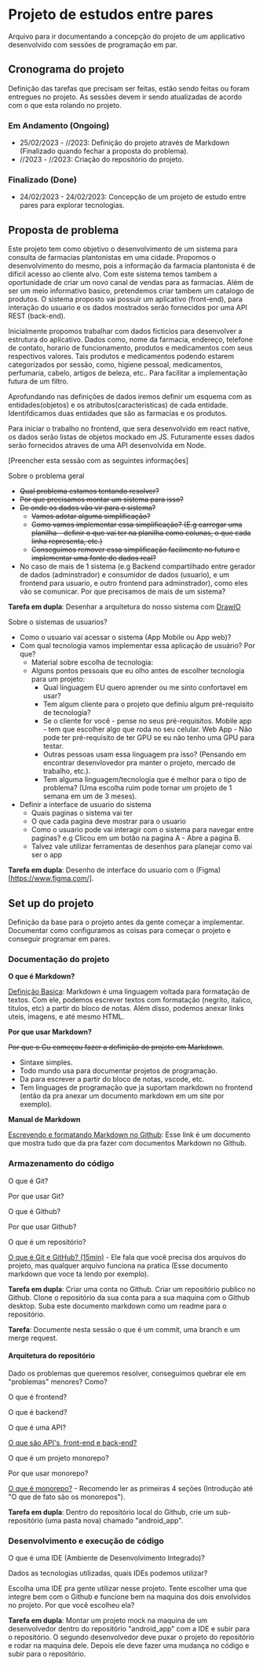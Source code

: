 # Projeto de estudos entre pares

Arquivo para ir documentando a concepção do projeto de um applicativo desenvolvido com sessões de programação em par. 

## Cronograma do projeto

Definição das tarefas que precisam ser feitas, estão sendo feitas ou foram entregues no projeto. As sessões devem ir sendo atualizadas de acordo com o que esta rolando no projeto.

### Em Andamento (Ongoing)

- 25/02/2023 - //2023: Definição do projeto através de Markdown (Finalizado quando fechar a proposta do problema).
- //2023 - //2023: Criação do repositório do projeto.


### Finalizado (Done)
-  24/02/2023 - 24/02/2023: Concepção de um projeto de estudo entre pares para explorar tecnologias.


## Proposta de problema

Este projeto tem como objetivo o desenvolvimento de um sistema para consulta de farmacias plantonistas em uma cidade. Propomos o desenvolvimento do mesmo, pois a informação da farmacia plantonista é de dificil acesso ao cliente alvo. Com este sistema temos tambem a oportunidade de criar um novo canal de vendas para as farmacias. Além de ser um meio informativo basico, pretendemos criar tambem um catalogo de produtos. O sistema proposto vai possuir um aplicativo (front-end), para interação do usuario e os dados mostrados serão fornecidos por uma API REST (back-end).

Inicialmente propomos trabalhar com dados ficticios para desenvolver a estrutura do aplicativo. Dados como, nome da farmacia, endereço, telefone de contato, horario de funcionamento, produtos e medicamentos com seus respectivos valores. Tais produtos e medicamentos podendo estarem categorizados por sessão, como, higiene pessoal, medicamentos, perfumaria, cabelo, artigos de beleza, etc.. Para facilitar a implementação futura de um filtro.

Aprofundando nas definições de dados iremos definir um esquema com as entidades(objetos) e os atributos(caracteristicas) de cada entidade. Identifdicamos duas entidades que são as farmacias e os produtos.

Para iniciar o trabalho no frontend, que sera desenvolvido em react native, os dados serão listas de objetos mockado em JS. Futuramente esses dados serão fornecidos atraves de uma API desenvolvida em Node.


[Preencher esta sessão com as seguintes informações]

Sobre o problema geral
- ~~Qual problema estamos tentando resolver?~~ 
- ~~Por que precisamos montar um sistema para isso?~~
- ~~De onde os dados vão vir para o sistema?~~
  - ~~Vamos adotar alguma simplificação?~~ 
  - ~~Como vamos implementar essa simplificação? (E.g carregar uma planilha - definir o que vai ter na planilha como colunas, o que cada linha representa, etc.)~~
  - ~~Conseguimos remover essa simplificação facilmente no futuro e implementar uma fonte de dados real?~~  
- No caso de mais de 1 sistema (e.g Backend compartilhado entre gerador de dados (adminstrador) e consumidor de dados (usuario), e um frontend para usuario, e outro frontend para adminstrador), como eles vão se comunicar. Por que precisamos de mais de um sistema?
  
**Tarefa em dupla**: Desenhar a arquitetura do nosso sistema com [DrawIO](https://draw.io) 

Sobre o sistemas de usuarios?
- Como o usuario vai acessar o sistema (App Mobile ou App web)?
- Com qual tecnologia vamos implementar essa aplicação de usuário? Por que?
  - Material sobre escolha de tecnologia: 
  - Alguns pontos pessoais que eu olho antes de escolher tecnologia para um projeto:
    - Qual linguagem EU quero aprender ou me sinto confortavel em usar?
    - Tem algum cliente para o projeto que definiu algum pré-requisito de tecnologia?
    - Se o cliente for você - pense no seus pré-requisitos. Mobile app - tem que escolher algo que roda no seu celular. Web App - Não pode ter pré-requisito de ter GPU se eu não tenho uma GPU para testar.
    - Outras pessoas usam essa linguagem pra isso? (Pensando em encontrar desenvlovedor pra manter o projeto, mercado de trabalho, etc.).
    - Tem alguma linguagem/tecnologia que é melhor para o tipo de problema? (Uma escolha ruim pode tornar um projeto de 1 semana em um de 3 meses).
- Definir a interface de usuario do sistema
  - Quais paginas o sistema vai ter 
  - O que cada pagina deve mostrar para o usuario
  - Como o usuario pode vai interagir com o sistema para navegar entre paginas? e.g Clicou em um botão na pagina A - Abre a pagina B.
  - Talvez vale utilizar ferramentas de desenhos para planejar como vai ser o app
  
**Tarefa em dupla**: Desenho de interface do usuario com o (Figma)[https://www.figma.com/].


## Set up do projeto

Definição da base para o projeto antes da gente começar a implementar. Documentar como configuramos as coisas para começar o projeto e conseguir programar em pares.

### Documentação do projeto

**O que é Markdown?**

[Definição Basica](https://tecnoblog.net/responde/o-que-e-markdown/): Markdown é uma linguagem voltada para formatação de textos. Com ele, podemos escrever textos com formatação (negrito, italico, titulos, etc) a partir do bloco de notas. Além disso, podemos anexar links uteis, imagens, e até mesmo HTML. 

**Por que usar Markdown?**

~~Por que o Gu começou fazer a definição do projeto em Markdown~~.

- Sintaxe simples.
- Todo mundo usa para documentar projetos de programação.
- Da para escrever a partir do bloco de notas, vscode, etc.
- Tem linguages de programação que ja suportam markdown no frontend (então da pra anexar um documento markdown em um site por exemplo).

**Manual de Markdown**

[Escrevendo e formatando Markdown no Github](https://docs.github.com/pt/get-started/writing-on-github/getting-started-with-writing-and-formatting-on-github/basic-writing-and-formatting-syntax): Esse link é um documento que mostra tudo que da pra fazer com documentos Markdown no Github.

### Armazenamento do código

O que é Git? 

Por que usar Git?

O que é Github? 

Por que usar Github?

O que é um repositório?

[O que é Git e GitHub? (15min)](https://www.youtube.com/watch?v=GDGMf2bnHlE) - Ele fala que você precisa dos arquivos do projeto, mas qualquer arquivo funciona na pratica (Esse documento markdown que voce ta lendo por exemplo).

**Tarefa em dupla**: Criar uma conta no Github. Criar um repositório publico no Github. Clone o repositório da sua conta para a sua maquina com o Github desktop. Suba este documento markdown como um readme para o repositório. 

**Tarefa**: Documente nesta sessão o que é um commit, uma branch e um merge request.

#### Arquitetura do repositório

Dado os problemas que queremos resolver, conseguimos quebrar ele em "problemas" menores? Como?
  
O que é frontend?

O que é backend?

O que é uma API?

[O que são API's, front-end e back-end?](https://medium.com/@MacgyverMartins/o-que-s%C3%A3o-apis-front-end-e-back-end-conceitos-de-desenvolvimento-para-n%C3%A3o-programadores-parte-1-a76d3066b99a)

O que é um projeto monorepo? 

Por que usar monorepo?

[O que é monorepo?](https://woliveiras.com.br/posts/o-que-%C3%A9-monorepo/) - Recomendo ler as primeiras 4 seções (Introdução até "O que de fato são os monorepos").

**Tarefa em dupla**: Dentro do repositório local do Github, crie um sub-repositório (uma pasta nova) chamado "android_app".

### Desenvolvimento e execução de código

O que é uma IDE (Ambiente de Desenvolvimento Integrado)?

Dados as tecnologias utilizadas, quais IDEs podemos utilizar?

Escolha uma IDE pra gente utilizar nesse projeto. Tente escolher uma que integre bem com o Github e funcione bem na maquina dos dois envolvidos no projeto. Por que você escolheu ela?

**Tarefa em dupla**: Montar um projeto mock na maquina de um desenvolvedor dentro do repositório "android_app" com a IDE e subir para o repositório. O segundo desenvolvedor deve puxar o projeto do repositório e rodar na maquina dele. Depois ele deve fazer uma mudança no código e subir para o repositório.